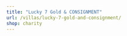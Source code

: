 ```yaml
---
title: "Lucky 7 Gold & CONSIGNMENT"
url: /villas/lucky-7-gold-and-consignment/
shop: charity
---
```

